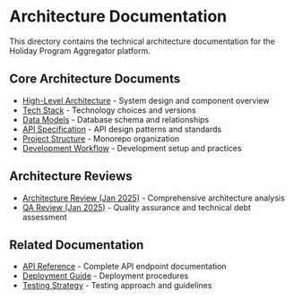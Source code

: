# Architecture Documentation

This directory contains the technical architecture documentation for the Holiday Program Aggregator platform.

## Core Architecture Documents

- [High-Level Architecture](./high-level-architecture.md) - System design and component overview
- [Tech Stack](./tech-stack.md) - Technology choices and versions
- [Data Models](./data-models.md) - Database schema and relationships
- [API Specification](./api-specification.md) - API design patterns and standards
- [Project Structure](./unified-project-structure.md) - Monorepo organization
- [Development Workflow](./development-workflow.md) - Development setup and practices

## Architecture Reviews

- [Architecture Review (Jan 2025)](./reviews/architecture-review-2025-01.md) - Comprehensive architecture analysis
- [QA Review (Jan 2025)](./reviews/qa-comprehensive-review-2025-01.md) - Quality assurance and technical debt assessment

## Related Documentation

- [API Reference](/docs/api/) - Complete API endpoint documentation
- [Deployment Guide](/docs/guides/deployment.md) - Deployment procedures
- [Testing Strategy](/docs/guides/testing-strategy.md) - Testing approach and guidelines